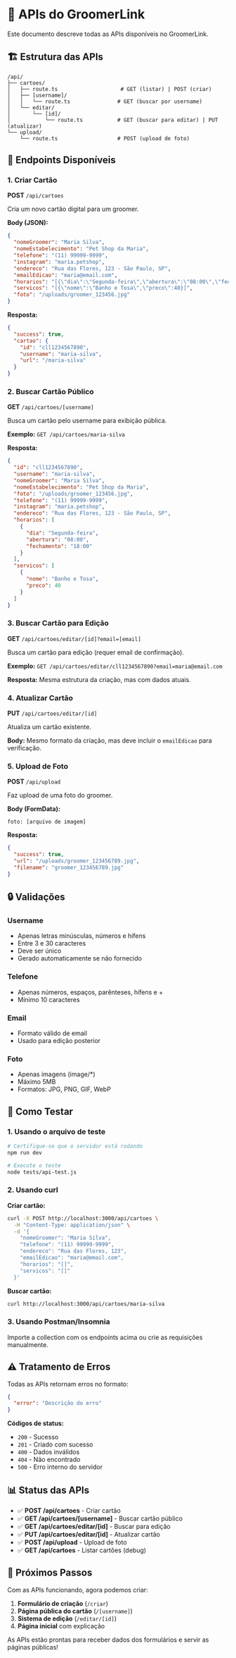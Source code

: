 # 📡 APIs do GroomerLink

Este documento descreve todas as APIs disponíveis no GroomerLink.

## 🏗️ Estrutura das APIs

```
/api/
├── cartoes/
│   ├── route.ts                    # GET (listar) | POST (criar)
│   ├── [username]/
│   │   └── route.ts               # GET (buscar por username)
│   └── editar/
│       └── [id]/
│           └── route.ts           # GET (buscar para editar) | PUT (atualizar)
└── upload/
    └── route.ts                   # POST (upload de foto)
```

## 📝 Endpoints Disponíveis

### 1. Criar Cartão
**POST** `/api/cartoes`

Cria um novo cartão digital para um groomer.

**Body (JSON):**
```json
{
  "nomeGroomer": "Maria Silva",
  "nomeEstabelecimento": "Pet Shop da Maria",
  "telefone": "(11) 99999-9999",
  "instagram": "maria.petshop",
  "endereco": "Rua das Flores, 123 - São Paulo, SP",
  "emailEdicao": "maria@email.com",
  "horarios": "[{\"dia\":\"Segunda-feira\",\"abertura\":\"08:00\",\"fechamento\":\"18:00\"}]",
  "servicos": "[{\"nome\":\"Banho e Tosa\",\"preco\":40}]",
  "foto": "/uploads/groomer_123456.jpg"
}
```

**Resposta:**
```json
{
  "success": true,
  "cartao": {
    "id": "cll1234567890",
    "username": "maria-silva",
    "url": "/maria-silva"
  }
}
```

### 2. Buscar Cartão Público
**GET** `/api/cartoes/[username]`

Busca um cartão pelo username para exibição pública.

**Exemplo:** `GET /api/cartoes/maria-silva`

**Resposta:**
```json
{
  "id": "cll1234567890",
  "username": "maria-silva",
  "nomeGroomer": "Maria Silva",
  "nomeEstabelecimento": "Pet Shop da Maria",
  "foto": "/uploads/groomer_123456.jpg",
  "telefone": "(11) 99999-9999",
  "instagram": "maria.petshop",
  "endereco": "Rua das Flores, 123 - São Paulo, SP",
  "horarios": [
    {
      "dia": "Segunda-feira",
      "abertura": "08:00",
      "fechamento": "18:00"
    }
  ],
  "servicos": [
    {
      "nome": "Banho e Tosa",
      "preco": 40
    }
  ]
}
```

### 3. Buscar Cartão para Edição
**GET** `/api/cartoes/editar/[id]?email=[email]`

Busca um cartão para edição (requer email de confirmação).

**Exemplo:** `GET /api/cartoes/editar/cll1234567890?email=maria@email.com`

**Resposta:** Mesma estrutura da criação, mas com dados atuais.

### 4. Atualizar Cartão
**PUT** `/api/cartoes/editar/[id]`

Atualiza um cartão existente.

**Body:** Mesmo formato da criação, mas deve incluir o `emailEdicao` para verificação.

### 5. Upload de Foto
**POST** `/api/upload`

Faz upload de uma foto do groomer.

**Body (FormData):**
```
foto: [arquivo de imagem]
```

**Resposta:**
```json
{
  "success": true,
  "url": "/uploads/groomer_123456789.jpg",
  "filename": "groomer_123456789.jpg"
}
```

## 🔒 Validações

### Username
- Apenas letras minúsculas, números e hífens
- Entre 3 e 30 caracteres
- Deve ser único
- Gerado automaticamente se não fornecido

### Telefone
- Apenas números, espaços, parênteses, hífens e +
- Mínimo 10 caracteres

### Email
- Formato válido de email
- Usado para edição posterior

### Foto
- Apenas imagens (image/*)
- Máximo 5MB
- Formatos: JPG, PNG, GIF, WebP

## 🧪 Como Testar

### 1. Usando o arquivo de teste
```bash
# Certifique-se que o servidor está rodando
npm run dev

# Execute o teste
node tests/api-test.js
```

### 2. Usando curl

**Criar cartão:**
```bash
curl -X POST http://localhost:3000/api/cartoes \
  -H "Content-Type: application/json" \
  -d '{
    "nomeGroomer": "Maria Silva",
    "telefone": "(11) 99999-9999",
    "endereco": "Rua das Flores, 123",
    "emailEdicao": "maria@email.com",
    "horarios": "[]",
    "servicos": "[]"
  }'
```

**Buscar cartão:**
```bash
curl http://localhost:3000/api/cartoes/maria-silva
```

### 3. Usando Postman/Insomnia

Importe a collection com os endpoints acima ou crie as requisições manualmente.

## ⚠️ Tratamento de Erros

Todas as APIs retornam erros no formato:

```json
{
  "error": "Descrição do erro"
}
```

**Códigos de status:**
- `200` - Sucesso
- `201` - Criado com sucesso
- `400` - Dados inválidos
- `404` - Não encontrado
- `500` - Erro interno do servidor

## 📊 Status das APIs

- ✅ **POST /api/cartoes** - Criar cartão
- ✅ **GET /api/cartoes/[username]** - Buscar cartão público
- ✅ **GET /api/cartoes/editar/[id]** - Buscar para edição
- ✅ **PUT /api/cartoes/editar/[id]** - Atualizar cartão
- ✅ **POST /api/upload** - Upload de foto
- ✅ **GET /api/cartoes** - Listar cartões (debug)

## 🚀 Próximos Passos

Com as APIs funcionando, agora podemos criar:

1. **Formulário de criação** (`/criar`)
2. **Página pública do cartão** (`/[username]`)
3. **Sistema de edição** (`/editar/[id]`)
4. **Página inicial** com explicação

As APIs estão prontas para receber dados dos formulários e servir as páginas públicas!